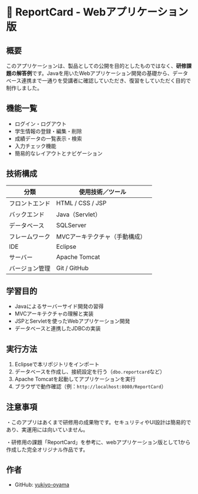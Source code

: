 # 📘 ReportCard - Webアプリケーション版

## 概要
このアプリケーションは、製品としての公開を目的としたものではなく、**研修課題の解答例**です。Javaを用いたWebアプリケーション開発の基礎から、データベース連携まで一通りを受講者に確認していただき、復習をしていただく目的で制作しました。

## 機能一覧
- ログイン・ログアウト
- 学生情報の登録・編集・削除
- 成績データの一覧表示・検索
- 入力チェック機能
- 簡易的なレイアウトとナビゲーション

## 技術構成
| 分類             | 使用技術／ツール             |
|------------------|------------------------------|
| フロントエンド   | HTML / CSS / JSP             |
| バックエンド     | Java（Servlet）              |
| データベース     | SQLServer　　　　　　　　　　 |
| フレームワーク   | MVCアーキテクチャ（手動構成）　|
| IDE             | Eclipse                     |
| サーバー         | Apache Tomcat                |
| バージョン管理   | Git / GitHub                  |

## 学習目的
- Javaによるサーバーサイド開発の習得
- MVCアーキテクチャの理解と実装
- JSPとServletを使ったWebアプリケーション開発
- データベースと連携したJDBCの実装

## 実行方法
1. Eclipseで本リポジトリをインポート
2. データベースを作成し、接続設定を行う（`dbo.reportcard`など）
3. Apache Tomcatを起動してアプリケーションを実行
4. ブラウザで動作確認（例：`http://localhost:8080/ReportCard`）

## 注意事項
・このアプリはあくまで研修用の成果物です。セキュリティやUI設計は簡易的であり、実運用には向いていません。

・研修用の課題「ReportCard」を参考に、webアプリケーション版として1から作成した完全オリジナル作品です。

## 作者
- GitHub: [yukiyo-oyama](https://github.com/yukiyo-oyama)

